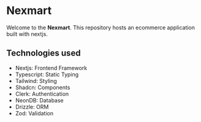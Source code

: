 # Nexmart

Welcome to the **Nexmart**. This repository hosts an ecommerce application built with nextjs.

## Technologies used

- Nextjs: Frontend Framework
- Typescript: Static Typing
- Tailwind: Styling
- Shadcn: Components
- Clerk: Authentication
- NeonDB: Database
- Drizzle: ORM
- Zod: Validation
